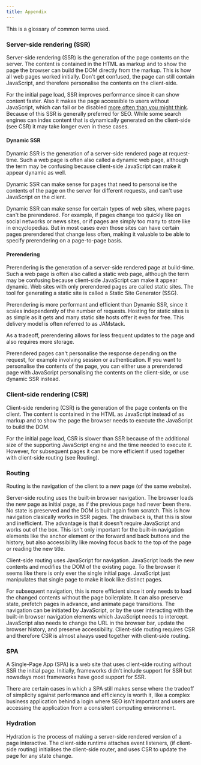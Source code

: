 ```yaml
---
title: Appendix
--- 
```


This is a glossary of common terms used.

### Server-side rendering (SSR)

Server-side rendering (SSR) is the generation of the page contents on the server. The content is contained in the HTML as markup and to show the page the browser can build the DOM directly from the markup. This is how all web pages worked initially. Don't get confused, the page can still contain JavaScript, and therefore personalise the contents on the client-side.

For the initial page load, SSR improves performance since it can show content faster. Also it makes the page accessible to users without JavaScript, which can fail or be disabled [more often than you might think](https://kryogenix.org/code/browser/everyonehasjs.html). Because of this SSR is generally preferred for SEO. While some search engines can index content that is dynamically generated on the client-side (see CSR) it may take longer even in these cases.

#### Dynamic SSR

Dynamic SSR is the generation of a server-side rendered page at request-time. Such a web page is often also called a dynamic web page, although the term may be confusing because client-side JavaScript can make it appear dynamic as well.

Dynamic SSR can make sense for pages that need to personalise the contents of the page on the server for different requests, and can't use JavaScript on the client.

Dynamic SSR can make sense for certain types of web sites, where pages can't be prerendered. For example, if pages change too quickly like on social networks or news sites, or if pages are simply too many to store like in encyclopedias. But in most cases even those sites can have certain pages prerendered that change less often, making it valuable to be able to specify prerendering on a page-to-page basis.

#### Prerendering

Prerendering is the generation of a server-side rendered page at build-time. Such a web page is often also called a static web page, although the term may be confusing because client-side JavaScript can make it appear dynamic. Web sites with only prerendered pages are called static sites. The tool for generating a static site is called a Static Site Generator (SSG).

Prerendering is more performant and efficient than Dynamic SSR, since it scales independently of the number of requests. Hosting for static sites is as simple as it gets and many static site hosts offer it even for free. This delivery model is often referred to as JAMstack.

As a tradeoff, prerendering allows for less frequent updates to the page and also requires more storage.

Prerendered pages can't personalise the response depending on the request, for example involving session or authentication. If you want to personalise the contents of the page, you can either use a prerendered page with JavaScript personalising the contents on the client-side, or use dynamic SSR instead.

### Client-side rendering (CSR)

Client-side rendering (CSR) is the generation of the page contents on the client. The content is contained in the HTML as JavaScript instead of as markup and to show the page the browser needs to execute the JavaScript to build the DOM.

For the initial page load, CSR is slower than SSR because of the additional size of the supporting JavaScript engine and the time needed to execute it. However, for subsequent pages it can be more efficient if used together with client-side routing (see Routing).

### Routing

Routing is the navigation of the client to a new page (of the same website).

Server-side routing uses the built-in browser navigation. The browser loads the new page as initial page, as if the previous page had never been there. No state is preserved and the DOM is built again from scratch. This is how navigation clasically works in SSR pages. The drawback is, that this is slow and inefficient. The advantage is that it doesn't require JavaScript and works out of the box. This isn't only important for the built-in navigation elements like the anchor element or the forward and back buttons and the history, but also accessibility like moving focus back to the top of the page or reading the new title.

Client-side routing uses JavaScript for navigation. JavaScript loads the new contents and modifies the DOM of the existing page. To the browser it seems like there is only ever the single initial page. JavaScript just manipulates that single page to make it look like distinct pages.

For subsequent navigation, this is more efficient since it only needs to load the changed contents without the page boilerplate. It can also preserve state, prefetch pages in advance, and animate page transitions. The navigation can be initiated by JavaScript, or by the user interacting with the built-in browser navigation elements which JavaScript needs to intercept. JavaScript also needs to change the URL in the browser bar, update the browser history, and preserve accessibility. Client-side routing requires CSR and therefore CSR is almost always used together with client-side routing.

### SPA

A Single-Page App (SPA) is a web site that uses client-side routing without SSR the initial page. Initially, frameworks didn't include support for SSR but nowadays most frameworks have good support for SSR.

There are certain cases in which a SPA still makes sense where the tradeoff of simplicity against performance and efficiency is worth it, like a complex business application behind a login where SEO isn't important and users are accessing the application from a consistent computing environment.

### Hydration

Hydration is the process of making a server-side rendered version of a page interactive. The client-side runtime attaches event listeners, (if client-side routing) initialises the client-side router, and uses CSR to update the page for any state change.
